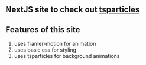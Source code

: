 ## NextJS site to check out [tsparticles](https://github.com/matteobruni/tsparticles)

## Features of this site
1. uses framer-motion for animation
2. uses basic css for styling
3. uses tsparticles for background animations
